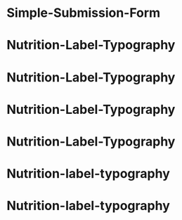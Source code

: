 # Simple-Submission-Form
# Nutrition-Label-Typography
# Nutrition-Label-Typography
# Nutrition-Label-Typography
# Nutrition-Label-Typography
# Nutrition-label-typography
# Nutrition-label-typography

